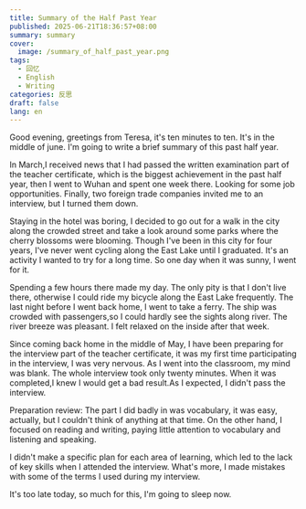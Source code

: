 ```yaml
---
title: Summary of the Half Past Year
published: 2025-06-21T18:36:57+08:00
summary: summary
cover:
  image: /summary_of_half_past_year.png
tags:
  - 回忆
  - English
  - Writing
categories: 反思
draft: false
lang: en
---
```

Good evening, greetings from Teresa, it's ten minutes to ten. It's in the middle of june. I'm going to write a brief summary of this past half year.

In March,I received news that I had passed the written examination part of the teacher certificate, which is the biggest achievement in the past half year, then I went to Wuhan and spent one week there. Looking for some job opportunities. Finally, two foreign trade companies invited me to an interview, but I turned them down.

Staying in the hotel was boring, I decided to go out for a walk in the city along the crowded street and take a look around some parks where the cherry blossoms were blooming. Though I've been in this city for four years, I've never went cycling along the East Lake until I graduated. It's an activity I wanted to try for a long time. So one day when it was sunny, I went for it. 

Spending a few hours there made my day. The only pity is that I don't live there, otherwise I could ride my bicycle along the East Lake frequently. The last night before I went back home, I went to take a ferry. The ship was crowded with passengers,so I could hardly see the sights along river. The river breeze was pleasant. I felt relaxed on the inside after that week.

Since coming back home in the middle of May, I have been preparing for the interview part of the teacher certificate, it was my first time participating in the interview, I was very nervous. As I went into the classroom, my mind was blank. The whole interview took only twenty minutes. When it was completed,I knew I would get a bad result.As I expected, I didn't pass the interview.

Preparation review:
The part I did badly in was vocabulary, it was easy, actually, but I couldn't think of anything at that time. On the other hand, I focused on reading and writing, paying little attention to vocabulary and listening and speaking.

I didn't make a specific plan for each area of learning, which led to the lack of key skills when I attended the interview. What's more, I made mistakes with some of the terms I used during my interview.

It's too late today, so much for this, I'm going to sleep now.